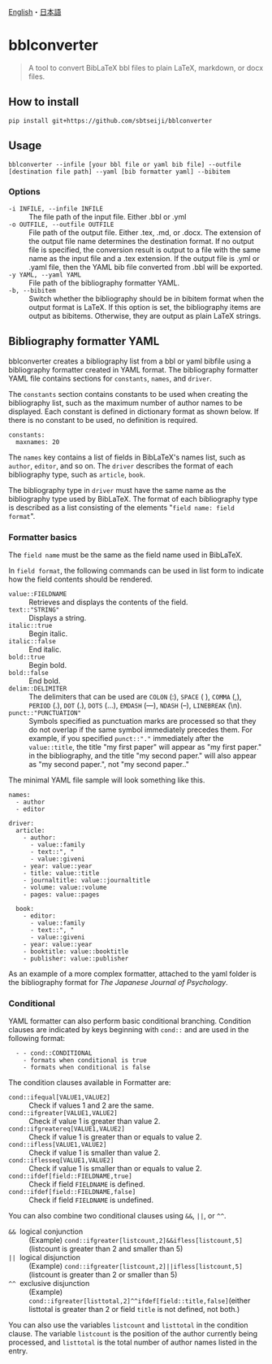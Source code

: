 [English](README.md)・[日本語](README.j.md)

# bblconverter

> A tool to convert BibLaTeX bbl files to plain LaTeX, markdown, or docx files. 



## How to install

```
pip install git+https://github.com/sbtseiji/bblconverter
```

## Usage

```
bblconverter --infile [your bbl file or yaml bib file] --outfile [destination file path] --yaml [bib formatter yaml] --bibitem
```

### Options
<dl>
  <dt><code>-i INFILE, --infile INFILE</code></dt>
  <dd>The file path of the input file. Either .bbl or .yml</dd>
  <dt><code>-o OUTFILE, --outfile OUTFILE</code></dt>
  <dd>File path of the output file. Either .tex, .md, or .docx. The extension of the output file name determines the destination format. If no output file is specified, the conversion result is output to a file with the same name as the input file and a .tex extension. If the output file is .yml or .yaml file, then the YAML bib file converted from .bbl will be exported.</dd>
  <dt><code>-y YAML, --yaml YAML</code></dt>
  <dd>File path of the bibliography formatter YAML.</dd>
  <dt><code>-b, --bibitem</code></dt>
  <dd>Switch whether the bibliography should be in bibitem format when the output format is LaTeX. If this option is set, the bibliography items are output as bibitems. Otherwise, they are output as plain LaTeX strings.</dd>
</dl>

## Bibliography formatter YAML

bblconverter creates a bibliography list from a bbl or yaml bibfile using a bibliography formatter created in YAML format. The bibliography formatter YAML file contains sections for `constants`, `names`, and `driver`. 

The `constants` section contains constants to be used when creating the bibliography list, such as the maximum number of author names to be displayed. Each constant is defined in dictionary format as shown below. If there is no constant to be used, no definition is required.

```
constants:
  maxnames: 20
```

The `names` key contains a list of fields in BibLaTeX's names list, such as `author`, `editor`, and so on. The `driver` describes the format of each bibliography type, such as `article`, `book`.

The bibliography type in `driver` must have the same name as the bibliography type used by BibLaTeX. The format of each bibliography type is described as a list consisting of the elements "`field name: field format`".

### Formatter basics

The `field name` must be the same as the field name used in BibLaTeX.

In `field format`, the following commands can be used in list form to indicate how the field contents should be rendered.

<dl>
  <dt><code>value::FIELDNAME</code></dt>
  <dd>Retrieves and displays the contents of the field.</dd>
  <dt><code>text::"STRING"</code></dt>
  <dd>Displays a string.</dd>
  <dt><code>italic::true</code></dt>
  <dd>Begin italic.</dd>
  <dt><code>italic::false</code></dt>
  <dd>End italic.</dd>
  <dt><code>bold::true</code></dt>
  <dd>Begin bold.</dd>
  <dt><code>bold::false</code></dt>
  <dd>End bold.</dd>
  <dt><code>delim::DELIMITER</code></dt>
  <dd>The delimiters that can be used are <code>COLON</code> (:), <code>SPACE</code> (&nbsp;), <code>COMMA</code> (,), <code>PERIOD</code> (.), <code>DOT</code> (.), <code>DOTS</code> (&hellip;), <code>EMDASH</code> (&mdash;), <code>NDASH</code> (&ndash;), <code>LINEBREAK</code> (\n). </dd>
  <dt><code>punct::"PUNCTUATION"</code></dt>
  <dd>Symbols specified as punctuation marks are processed so that they do not overlap if the same symbol immediately precedes them. For example, if you specified <code>punct::"."</code> immediately after the <code>value::title</code>, the title "my first paper" will appear as "my first paper." in the bibliography, and the title "my second paper." will also appear as "my second paper.", not "my second paper.."</dd>
</dl>

The minimal YAML file sample will look something like this.

```
names:
  - author
  - editor

driver:
  article:
    - author:
      - value::family
      - text::", "
      - value::giveni
    - year: value::year
    - title: value::title
    - journaltitle: value::journaltitle
    - volume: value::volume
    - pages: value::pages

  book:
    - editor:
      - value::family
      - text::", "
      - value::giveni
    - year: value::year
    - booktitle: value::booktitle
    - publisher: value::publisher
```

As an example of a more complex formatter, attached to the yaml folder is the bibliography format for *The Japanese Journal of Psychology*.

### Conditional

YAML formatter can also perform basic conditional branching. Condition clauses are indicated by keys beginning with `cond::` and are used in the following format: 

```
  - - cond::CONDITIONAL
    - formats when conditional is true
    - formats when conditional is false
```

The condition clauses available in Formatter are:

<dl>
  <dt><code>cond::ifequal[VALUE1,VALUE2]</code></dt>
  <dd>Check if values 1 and 2 are the same.</dd>
  <dt><code>cond::ifgreater[VALUE1,VALUE2]</code></dt>
  <dd>Check if value 1 is greater than value 2.</dd>
  <dt><code>cond::ifgreatereq[VALUE1,VALUE2]</code></dt>
  <dd>Check if value 1 is greater than or equals to value 2.</dd>
  <dt><code>cond::ifless[VALUE1,VALUE2]</code></dt>
  <dd>Check if value 1 is smaller than value 2.</dd>
  <dt><code>cond::iflesseq[VALUE1,VALUE2]</code></dt>
  <dd>Check if value 1 is smaller than or equals to value 2.</dd>
  <dt><code>cond::ifdef[field::FIELDNAME,true]</code></dt>
  <dd>Check if field <code>FIELDNAME</code> is defined.</dd>
  <dt><code>cond::ifdef[field::FIELDNAME,false]</code></dt>
  <dd>Check if field <code>FIELDNAME</code> is undefined.</dd>
</dl>

You can also combine two conditional clauses using `&&`, `||`, or `^^`.

<dl>
  <dt><code>&&</code>&nbsp;&nbsp;logical conjunction</dt>
  <dd>(Example) <code>cond::ifgreater[listcount,2]&&ifless[listcount,5]</code>(listcount is greater than 2 and smaller than 5)</dd>
  <dt><code>||</code>&nbsp;&nbsp;logical disjunction</dt>
  <dd>(Example) <code>cond::ifgreater[listcount,2]||ifless[listcount,5]</code>(listcount is greater than 2 or smaller than 5)</dd>
  <dt><code>^^</code>&nbsp;&nbsp;exclusive disjunction</dt>
  <dd>(Example) <code>cond::ifgreater[listtotal,2]^^ifdef[field::title,false]</code>(either listtotal is greater than 2 or field <code>title</code> is not defined, not both.)</dd>
</dl>

You can also use the variables `listcount` and `listtotal` in the condition clause. The variable `listcount` is the position of the author currently being processed, and `listtotal` is the total number of author names listed in the entry.

